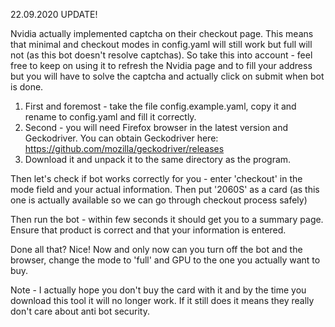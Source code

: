22.09.2020 UPDATE!

Nvidia actually implemented captcha on their checkout page. This means that minimal and checkout modes in config.yaml will still work but full will not (as this bot doesn't resolve captchas). So take this into account - feel free to keep on using it to refresh the Nvidia page and to fill your address but you will have to solve the captcha and actually click on submit when bot is done. 


1. First and foremost - take the file config.example.yaml, copy it and rename to config.yaml and fill it correctly. 
2. Second - you will need Firefox browser in the latest version and Geckodriver. You can obtain Geckodriver here:
https://github.com/mozilla/geckodriver/releases
3. Download it and unpack it to the same directory as the program. 

Then let's check if bot works correctly for you - enter 'checkout' in the mode field and your actual information.
Then put '2060S' as a card (as this one is actually available so we can go through checkout process safely)

Then run the bot - within few seconds it should get you to a summary page. Ensure that product is correct and that your information is entered. 

Done all that? Nice! Now and only now can you turn off the bot and the browser, change the mode to 'full' and GPU to the one you actually want to buy. 

Note - I actually hope you don't buy the card with it and by the time you download this tool it will no longer work. If it still does it means they really don't care about anti bot security. 
